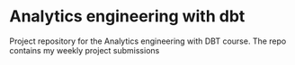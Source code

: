 # Analytics engineering with dbt

Project repository for the Analytics engineering with DBT course.
The repo contains my weekly project submissions